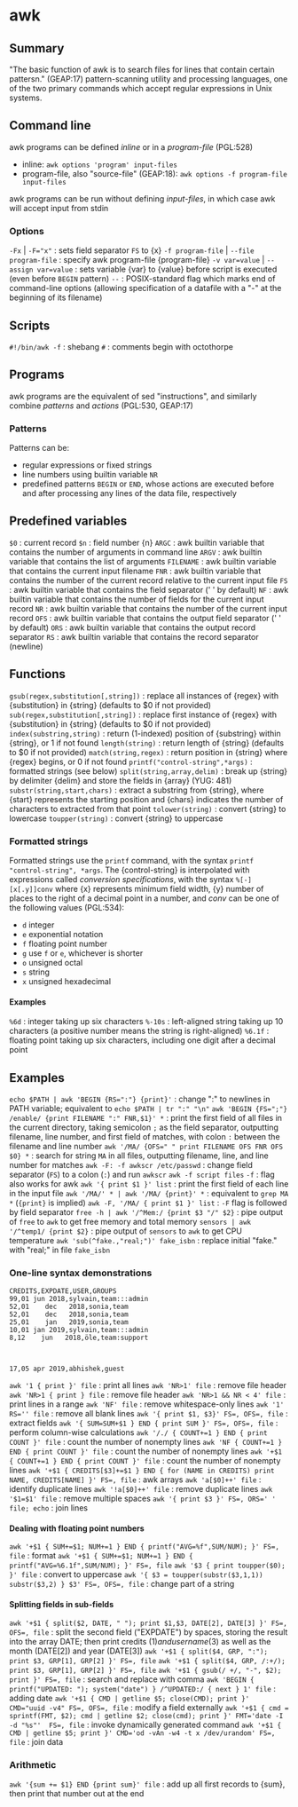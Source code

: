 # awk

## Summary
"The basic function of awk is to search files for lines that contain certain pattersn." (GEAP:17)
pattern-scanning utility and processing languages, one of the two primary commands which accept regular expressions in Unix systems.

## Command line
awk programs can be defined _inline_ or in a _program-file_ (PGL:528)
  - inline: `awk options 'program' input-files`
  - program-file, also "source-file" (GEAP:18): `awk options -f program-file input-files` 

awk programs can be run without defining _input-files_, in which case awk will accept input from stdin

### Options
`-Fx` | `-F="x"` : sets field separator `FS` to {x}
`-f program-file` | `--file program-file` : specify awk program-file {program-file}
`-v var=value` | `--assign var=value` : sets variable {var} to {value} before script is executed (even before `BEGIN` pattern)
`--` : POSIX-standard flag which marks end of command-line options (allowing specification of a datafile with a "-" at the beginning of its filename)

## Scripts
`#!/bin/awk -f` : shebang
`#` : comments begin with octothorpe

## Programs
awk programs are the equivalent of sed "instructions", and similarly combine _patterns_ and _actions_ (PGL:530, GEAP:17)

### Patterns
Patterns can be:
  - regular expressions or fixed strings
  - line numbers using builtin variable `NR`
  - predefined patterns `BEGIN` or `END`, whose actions are executed before and after processing any lines of the data file, respectively

## Predefined variables
`$0` : current record
`$n` : field number {n}
`ARGC` : awk builtin variable that contains the number of arguments in command line
`ARGV` : awk builtin variable that contains the list of arguments
`FILENAME` : awk builtin variable that contains the current input filename
`FNR` : awk builtin variable that contains the number of the current record relative to the current input file
`FS` : awk builtin variable that contains the field separator (' ' by default)
`NF` : awk builtin variable that contains the number of fields for the current input record
`NR` : awk builtin variable that contains the number of the current input record
`OFS` : awk builtin variable that contains the output field separator (' ' by default)
`ORS` : awk builtin variable that contains the output record separator
`RS` : awk builtin variable that contains the record separator (newline)

## Functions
`gsub(regex,substitution[,string])` : replace all instances of {regex} with {substitution} in {string} (defaults to $0 if not provided)
`sub(regex,substitution[,string])` : replace first instance of {regex} with {substitution} in {string} (defaults to $0 if not provided)
`index(substring,string)` : return (1-indexed) position of {substring} within {string}, or 1 if not found
`length(string)` : return length of {string} (defaults to $0 if not provided)
`match(string,regex)` : return position in {string} where {regex} begins, or 0 if not found
`printf("control-string",*args)` : formatted strings (see below)
`split(string,array,delim)` : break up {string} by delimiter {delim} and store the fields in {array} (YUG: 481)
`substr(string,start,chars)` : extract a substring from {string}, where {start} represents the starting position and {chars} indicates the number of characters to extracted from that point
`tolower(string)` : convert {string} to lowercase
`toupper(string)` : convert {string} to uppercase

### Formatted strings
Formatted strings use the `printf` command, with the syntax `printf "control-string", *args`. The {control-string} is interpolated with expressions called _conversion specifications_, with the syntax `%[-][x[.y]]conv` where {x} represents minimum field width, {y} number of places to the right of a decimal point in a number, and _conv_ can be one of the following values (PGL:534):
  - `d` integer
  - `e` exponential notation
  - `f` floating point number
  - `g` use `f` or `e`, whichever is shorter
  - `o` unsigned octal
  - `s` string
  - `x` unsigned hexadecimal

#### Examples
`%6d` : integer taking up six characters
`%-10s` : left-aligned string taking up 10 characters (a positive number means the string is right-aligned)
`%6.1f` : floating point taking up six characters, including one digit after a decimal point

## Examples
`echo $PATH | awk 'BEGIN {RS=":"} {print}'` : change ":" to newlines in PATH variable; equivalent to `echo $PATH | tr ":" "\n"` 
`awk 'BEGIN {FS=";"} /enable/ {print FILENAME ":" FNR,$1}' *` : print the first field of all files in the current directory, taking semicolon `;` as the field separator, outputting filename, line number, and first field of matches, with colon `:` between the filename and line number
`awk '/MA/ {OFS=" " print FILENAME OFS FNR OFS $0} *` : search for string `MA` in all files, outputting filename, line, and line number for matches
`awk -F: -f awkscr /etc/passwd` : change field separator (`FS`) to a colon (`:`) and run `awkscr`
`awk -f script files` `-f` : flag also works for awk
`awk '{ print $1 }' list` : print the first field of each line in the input file
`awk '/MA/' * | awk '/MA/ {print}' *` : equivalent to `grep MA *` (`{print}` is implied)
`awk -F, '/MA/ { print $1 }' list` : `-F` flag is followed by field separator
`free -h | awk '/^Mem:/ {print $3 "/" $2}` : pipe output of `free` to `awk` to get free memory and total memory
`sensors | awk '/^temp1/ {print $2}` : pipe output of `sensors` to `awk` to get CPU temperature
`awk 'sub(^fake.,"real;")' fake_isbn` : replace initial "fake." with "real;" in file `fake_isbn`

### One-line syntax demonstrations
```
CREDITS,EXPDATE,USER,GROUPS
99,01 jun 2018,sylvain,team:::admin
52,01    dec   2018,sonia,team
52,01    dec   2018,sonia,team
25,01    jan   2019,sonia,team
10,01 jan 2019,sylvain,team:::admin
8,12    jun   2018,öle,team:support



17,05 apr 2019,abhishek,guest
```

`awk '1 { print }' file` : print all lines
`awk 'NR>1' file` : remove file header
`awk 'NR>1 { print } file` : remove file header
`awk 'NR>1 && NR < 4' file` : print lines in a range
`awk 'NF' file` : remove whitespace-only lines
`awk '1' RS='' file` : remove all blank lines
`awk '{ print $1, $3}' FS=, OFS=, file` : extract fields
`awk '{ SUM=SUM+$1 } END { print SUM }' FS=, OFS=, file` : perform column-wise calculations
`awk '/./ { COUNT+=1 } END { print COUNT }' file` : count the number of nonempty lines
`awk 'NF { COUNT+=1 } END { print COUNT }' file` : count the number of nonempty lines
`awk '+$1 { COUNT+=1 } END { print COUNT }' file` : count the number of nonempty lines
`awk '+$1 { CREDITS[$3]+=$1 } END { for (NAME in CREDITS) print NAME, CREDITS[NAME] }' FS=, file` : awk arrays
`awk 'a[$0]++' file` : identify duplicate lines
`awk '!a[$0]++' file` : remove duplicate lines
`awk '$1=$1' file` : remove multiple spaces
`awk '{ print $3 }' FS=, ORS=' ' file; echo`
: join lines

#### Dealing with floating point numbers
`awk '+$1 { SUM+=$1; NUM+=1 } END { printf("AVG=%f",SUM/NUM); }' FS=, file` : format 
`awk '+$1 { SUM+=$1; NUM+=1 } END { printf("AVG=%6.1f",SUM/NUM); }' FS=, file` 
`awk '$3 { print toupper($0); }' file` : convert to uppercase 
`awk '{ $3 = toupper(substr($3,1,1)) substr($3,2) } $3' FS=, OFS=, file` : change part of a string

#### Splitting fields in sub-fields
`awk '+$1 { split($2, DATE, " "); print $1,$3, DATE[2], DATE[3] }' FS=, OFS=, file` : split the second field ("EXPDATE") by spaces, storing the result into the array DATE; then print credits ($1) and username ($3) as well as the month (DATE[2]) and year (DATE[3]) 
`awk '+$1 { split($4, GRP, ":"); print $3, GRP[1], GRP[2] }' FS=, file` 
`awk '+$1 { split($4, GRP, /:+/); print $3, GRP[1], GRP[2] }' FS=, file` 
`awk '+$1 { gsub(/ +/, "-", $2); print }' FS=, file` : search and replace with comma 
`awk 'BEGIN { printf("UPDATED: "); system("date") } /^UPDATED:/ { next } 1' file` : adding date 
`awk '+$1 { CMD | getline $5; close(CMD); print }' CMD="uuid -v4" FS=, OFS=, file` : modify a field externally 
`awk '+$1 { cmd = sprintf(FMT, $2); cmd | getline $2; close(cmd); print }' FMT='date -I -d "%s"'  FS=, file` : invoke dynamically generated command
`awk '+$1 { CMD | getline $5; print }' CMD='od -vAn -w4 -t x /dev/urandom' FS=, file` : join data

### Arithmetic
`awk '{sum += $1} END {print sum}' file` : add up all first records to {sum}, then print that number out at the end
